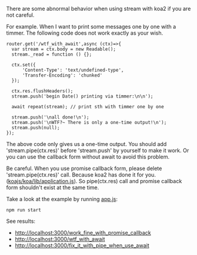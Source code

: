 There are some abnormal behavior when using stream with koa2 if you are not careful.

For example. When I want to print some messages one by one with a timmer. The following code does not work exactly as your wish.

    router.get('/wtf_with_await',async (ctx)=>{
      var stream = ctx.body = new Readable();
      stream._read = function () {};

      ctx.set({
          'Content-Type': 'text/undefined-type',
          'Transfer-Encoding': 'chunked'
      });

      ctx.res.flushHeaders();
      stream.push('begin Date() printing via timmer:\n\n');

      await repeat(stream); // print sth with timmer one by one

      stream.push('\nall done!\n');
      stream.push('\nWTF?~ There is only a one-time output!\n');
      stream.push(null);
    });

The above code only gives us a one-time output. You should add 'stream.pipe(ctx.res)' before 'stream.push' by yourself to make it work. Or you can use the callback form without await to avoid this problem.

Be careful. When you use promise callback form, please delete 'stream.pipe(ctx.res)' call. Because koa2 has done it for you. ([koajs/koa/lib/application.js](https://github.com/koajs/koa/blob/master/lib/application.js#L267)). So pipe(ctx.res) call and promise callback form shouldn't exist at the same time.

Take a look at the example by running [app.js](app.js):

    npm run start

See results:

- <http://localhost:3000/work_fine_with_promise_callback>
- <http://localhost:3000/wtf_with_await>
- <http://localhost:3000/fix_it_with_pipe_when_use_await>
